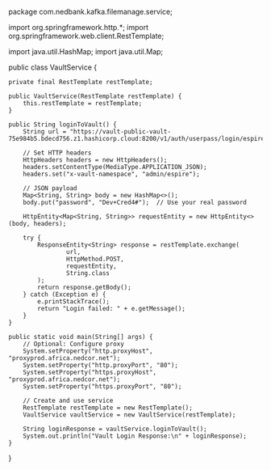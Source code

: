 package com.nedbank.kafka.filemanage.service;

import org.springframework.http.*;
import org.springframework.web.client.RestTemplate;

import java.util.HashMap;
import java.util.Map;

public class VaultService {

    private final RestTemplate restTemplate;

    public VaultService(RestTemplate restTemplate) {
        this.restTemplate = restTemplate;
    }

    public String loginToVault() {
        String url = "https://vault-public-vault-75e984b5.bdecd756.z1.hashicorp.cloud:8200/v1/auth/userpass/login/espire_dev";

        // Set HTTP headers
        HttpHeaders headers = new HttpHeaders();
        headers.setContentType(MediaType.APPLICATION_JSON);
        headers.set("x-vault-namespace", "admin/espire");

        // JSON payload
        Map<String, String> body = new HashMap<>();
        body.put("password", "Dev+Cred4#");  // Use your real password

        HttpEntity<Map<String, String>> requestEntity = new HttpEntity<>(body, headers);

        try {
            ResponseEntity<String> response = restTemplate.exchange(
                    url,
                    HttpMethod.POST,
                    requestEntity,
                    String.class
            );
            return response.getBody();
        } catch (Exception e) {
            e.printStackTrace();
            return "Login failed: " + e.getMessage();
        }
    }

    public static void main(String[] args) {
        // Optional: Configure proxy
        System.setProperty("http.proxyHost", "proxyprod.africa.nedcor.net");
        System.setProperty("http.proxyPort", "80");
        System.setProperty("https.proxyHost", "proxyprod.africa.nedcor.net");
        System.setProperty("https.proxyPort", "80");

        // Create and use service
        RestTemplate restTemplate = new RestTemplate();
        VaultService vaultService = new VaultService(restTemplate);

        String loginResponse = vaultService.loginToVault();
        System.out.println("Vault Login Response:\n" + loginResponse);
    }
}

